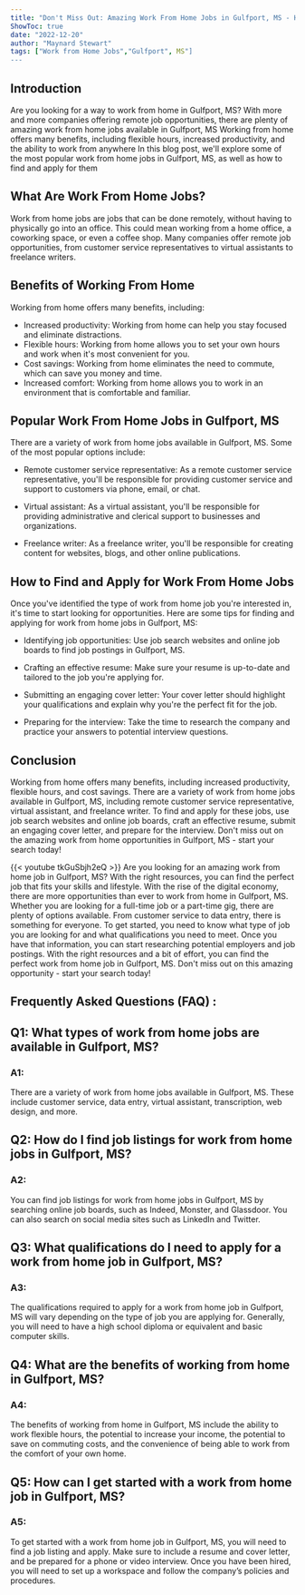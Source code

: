 ```yaml
---
title: "Don't Miss Out: Amazing Work From Home Jobs in Gulfport, MS - Here's How To Get Started!"
ShowToc: true 
date: "2022-12-20"
author: "Maynard Stewart" 
tags: ["Work from Home Jobs","Gulfport", MS"]
---
```

## Introduction

Are you looking for a way to work from home in Gulfport, MS? With more and more companies offering remote job opportunities, there are plenty of amazing work from home jobs available in Gulfport, MS Working from home offers many benefits, including flexible hours, increased productivity, and the ability to work from anywhere In this blog post, we'll explore some of the most popular work from home jobs in Gulfport, MS, as well as how to find and apply for them 

## What Are Work From Home Jobs?

Work from home jobs are jobs that can be done remotely, without having to physically go into an office. This could mean working from a home office, a coworking space, or even a coffee shop. Many companies offer remote job opportunities, from customer service representatives to virtual assistants to freelance writers. 

## Benefits of Working From Home

Working from home offers many benefits, including: 

- Increased productivity: Working from home can help you stay focused and eliminate distractions. 
- Flexible hours: Working from home allows you to set your own hours and work when it's most convenient for you. 
- Cost savings: Working from home eliminates the need to commute, which can save you money and time. 
- Increased comfort: Working from home allows you to work in an environment that is comfortable and familiar. 

## Popular Work From Home Jobs in Gulfport, MS

There are a variety of work from home jobs available in Gulfport, MS. Some of the most popular options include: 

- Remote customer service representative: As a remote customer service representative, you'll be responsible for providing customer service and support to customers via phone, email, or chat. 

- Virtual assistant: As a virtual assistant, you'll be responsible for providing administrative and clerical support to businesses and organizations. 

- Freelance writer: As a freelance writer, you'll be responsible for creating content for websites, blogs, and other online publications. 

## How to Find and Apply for Work From Home Jobs

Once you've identified the type of work from home job you're interested in, it's time to start looking for opportunities. Here are some tips for finding and applying for work from home jobs in Gulfport, MS: 

- Identifying job opportunities: Use job search websites and online job boards to find job postings in Gulfport, MS. 

- Crafting an effective resume: Make sure your resume is up-to-date and tailored to the job you're applying for. 

- Submitting an engaging cover letter: Your cover letter should highlight your qualifications and explain why you're the perfect fit for the job. 

- Preparing for the interview: Take the time to research the company and practice your answers to potential interview questions. 

## Conclusion

Working from home offers many benefits, including increased productivity, flexible hours, and cost savings. There are a variety of work from home jobs available in Gulfport, MS, including remote customer service representative, virtual assistant, and freelance writer. To find and apply for these jobs, use job search websites and online job boards, craft an effective resume, submit an engaging cover letter, and prepare for the interview. Don't miss out on the amazing work from home opportunities in Gulfport, MS - start your search today!

{{< youtube tkGuSbjh2eQ >}} 
Are you looking for an amazing work from home job in Gulfport, MS? With the right resources, you can find the perfect job that fits your skills and lifestyle. With the rise of the digital economy, there are more opportunities than ever to work from home in Gulfport, MS. Whether you are looking for a full-time job or a part-time gig, there are plenty of options available. From customer service to data entry, there is something for everyone. To get started, you need to know what type of job you are looking for and what qualifications you need to meet. Once you have that information, you can start researching potential employers and job postings. With the right resources and a bit of effort, you can find the perfect work from home job in Gulfport, MS. Don't miss out on this amazing opportunity - start your search today!

## Frequently Asked Questions (FAQ) :
<h2>Q1: What types of work from home jobs are available in Gulfport, MS?</h2>

<h3>A1:</h3>

There are a variety of work from home jobs available in Gulfport, MS. These include customer service, data entry, virtual assistant, transcription, web design, and more. 

<h2>Q2: How do I find job listings for work from home jobs in Gulfport, MS?</h2>

<h3>A2:</h3>

You can find job listings for work from home jobs in Gulfport, MS by searching online job boards, such as Indeed, Monster, and Glassdoor. You can also search on social media sites such as LinkedIn and Twitter. 

<h2>Q3: What qualifications do I need to apply for a work from home job in Gulfport, MS?</h2>

<h3>A3:</h3>

The qualifications required to apply for a work from home job in Gulfport, MS will vary depending on the type of job you are applying for. Generally, you will need to have a high school diploma or equivalent and basic computer skills. 

<h2>Q4: What are the benefits of working from home in Gulfport, MS?</h2>

<h3>A4:</h3>

The benefits of working from home in Gulfport, MS include the ability to work flexible hours, the potential to increase your income, the potential to save on commuting costs, and the convenience of being able to work from the comfort of your own home. 

<h2>Q5: How can I get started with a work from home job in Gulfport, MS?</h2>

<h3>A5:</h3>

To get started with a work from home job in Gulfport, MS, you will need to find a job listing and apply. Make sure to include a resume and cover letter, and be prepared for a phone or video interview. Once you have been hired, you will need to set up a workspace and follow the company’s policies and procedures.



